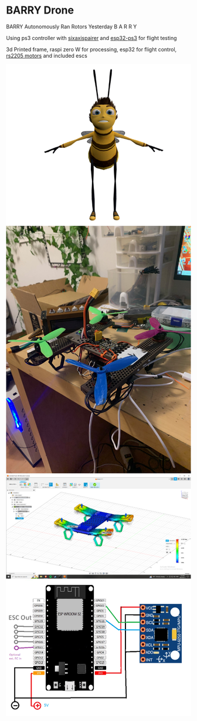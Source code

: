 # BARRY Drone
BARRY Autonomously Ran Rotors Yesterday
B     A            R   R      Y


Using ps3 controller with [sixaxispairer](https://github.com/user-none/sixaxispairer) and [esp32-ps3](https://github.com/jvpernis/esp32-ps3) for flight testing

3d Printed frame, raspi zero W for processing, esp32 for flight control, [rs2205 motors](https://www.aliexpress.com/item/1005001270601236.html?spm=a2g0o.order_list.order_list_main.122.6ecf1802ioyX7h) and included escs

![barry](barry.png) ![version1.jpg](photos/version1.jpeg)
![StressSimulation3.png](photos/StressSimulation3.png)
![wiring.png](photos/Wiring.png "Wiring")
